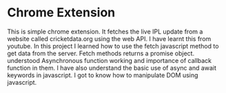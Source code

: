 # Chrome Extension

This is simple chrome extension.
It fetches the live IPL update from a website called cricketdata.org using the web API.
I have learnt this from youtube.
In this project I learned how to use the fetch javascript method to get data from the server.
Fetch methods returns a promise object.
understood Asynchronous function working and importance of callback function in them.
I have also understand the basic use of async and await keywords in javascript.
I got to know how to manipulate DOM using javascript.
